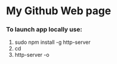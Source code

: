 # My Github Web page
### To launch app locally use:
1. sudo npm install -g http-server
2.  cd <project directory>
3.  http-server -o
